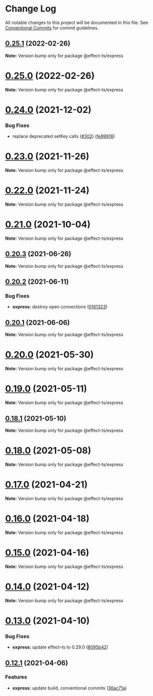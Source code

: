 # Change Log

All notable changes to this project will be documented in this file.
See [Conventional Commits](https://conventionalcommits.org) for commit guidelines.

## [0.25.1](https://github.com/Effect-TS/express/compare/@effect-ts/express@0.25.0...@effect-ts/express@0.25.1) (2022-02-26)

**Note:** Version bump only for package @effect-ts/express





# [0.25.0](https://github.com/Effect-TS/express/compare/@effect-ts/express@0.24.0...@effect-ts/express@0.25.0) (2022-02-26)

**Note:** Version bump only for package @effect-ts/express





# [0.24.0](https://github.com/Effect-TS/express/compare/@effect-ts/express@0.23.0...@effect-ts/express@0.24.0) (2021-12-02)


### Bug Fixes

* replace deprecated setKey calls ([#302](https://github.com/Effect-TS/express/issues/302)) ([fe99916](https://github.com/Effect-TS/express/commit/fe999162ff9139abdeaaf758aa32ad2e576d84dd))





# [0.23.0](https://github.com/Effect-TS/express/compare/@effect-ts/express@0.22.0...@effect-ts/express@0.23.0) (2021-11-26)

**Note:** Version bump only for package @effect-ts/express





# [0.22.0](https://github.com/Effect-TS/express/compare/@effect-ts/express@0.21.0...@effect-ts/express@0.22.0) (2021-11-24)

**Note:** Version bump only for package @effect-ts/express





# [0.21.0](https://github.com/Effect-TS/express/compare/@effect-ts/express@0.20.3...@effect-ts/express@0.21.0) (2021-10-04)

**Note:** Version bump only for package @effect-ts/express





## [0.20.3](https://github.com/Effect-TS/express/compare/@effect-ts/express@0.20.2...@effect-ts/express@0.20.3) (2021-06-26)

**Note:** Version bump only for package @effect-ts/express





## [0.20.2](https://github.com/Effect-TS/express/compare/@effect-ts/express@0.20.1...@effect-ts/express@0.20.2) (2021-06-11)


### Bug Fixes

* **express:** destroy open connections ([0161323](https://github.com/Effect-TS/express/commit/01613230a0e59518f7db1e0be5fa6af459aca220))





## [0.20.1](https://github.com/Effect-TS/express/compare/@effect-ts/express@0.20.0...@effect-ts/express@0.20.1) (2021-06-06)

**Note:** Version bump only for package @effect-ts/express





# [0.20.0](https://github.com/Effect-TS/express/compare/@effect-ts/express@0.19.0...@effect-ts/express@0.20.0) (2021-05-30)

**Note:** Version bump only for package @effect-ts/express





# [0.19.0](https://github.com/Effect-TS/express/compare/@effect-ts/express@0.18.1...@effect-ts/express@0.19.0) (2021-05-11)

**Note:** Version bump only for package @effect-ts/express





## [0.18.1](https://github.com/Effect-TS/express/compare/@effect-ts/express@0.18.0...@effect-ts/express@0.18.1) (2021-05-10)

**Note:** Version bump only for package @effect-ts/express





# [0.18.0](https://github.com/Effect-TS/express/compare/@effect-ts/express@0.17.0...@effect-ts/express@0.18.0) (2021-05-08)

**Note:** Version bump only for package @effect-ts/express





# [0.17.0](https://github.com/Effect-TS/express/compare/@effect-ts/express@0.16.0...@effect-ts/express@0.17.0) (2021-04-21)

**Note:** Version bump only for package @effect-ts/express





# [0.16.0](https://github.com/Effect-TS/express/compare/@effect-ts/express@0.15.0...@effect-ts/express@0.16.0) (2021-04-18)

**Note:** Version bump only for package @effect-ts/express





# [0.15.0](https://github.com/Effect-TS/express/compare/@effect-ts/express@0.14.0...@effect-ts/express@0.15.0) (2021-04-16)

**Note:** Version bump only for package @effect-ts/express





# [0.14.0](https://github.com/Effect-TS/express/compare/@effect-ts/express@0.13.0...@effect-ts/express@0.14.0) (2021-04-12)

**Note:** Version bump only for package @effect-ts/express





# [0.13.0](https://github.com/Effect-TS/express/compare/@effect-ts/express@0.12.1...@effect-ts/express@0.13.0) (2021-04-10)


### Bug Fixes

* **express:** update effect-ts to 0.29.0 ([8095b42](https://github.com/Effect-TS/express/commit/8095b42855756833219509845a080bcf45a08ed0))





## [0.12.1](https://github.com/Effect-TS/express/compare/@effect-ts/express@0.12.0...@effect-ts/express@0.12.1) (2021-04-06)


### Features

* **express:** update build, conventional commits ([36ac71a](https://github.com/Effect-TS/express/commit/36ac71a41ec598d15189abc0075c2176ac5ba5a4))
